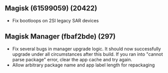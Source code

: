 ## Magisk (61599059) (20422)
- Fix bootloops on 2SI legacy SAR devices

## Magisk Manager (fbaf2bde) (297)
- Fix several bugs in manager upgrade logic.
It should now successfully upgrade under all circumstances after this build.
If you ran into "cannot parse package" error, clear the app cache and try again.
- Allow arbitrary package name and app label length for repackaging
